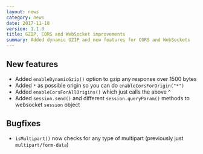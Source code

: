```yaml
---
layout: news
category: news
date: 2017-11-18
version: 1.1.0
title: GZIP, CORS and WebSocket improvements
summary: Added dynamic GZIP and new features for CORS and WebSockets
---
```


## New features

* Added `enableDynamicGzip()` option to gzip any response over 1500 bytes
* Added `*` as possible origin so you can do `enableCorsForOrigin("*")`
* Added `enableCorsForAllOrigins()` which just calls the above ^
* Added `session.send()` and different `session.queryParam()` methods to websocket `session` object

## Bugfixes

* `isMultipart()` now checks for any type of multipart (previously just `multipart/form-data`)

